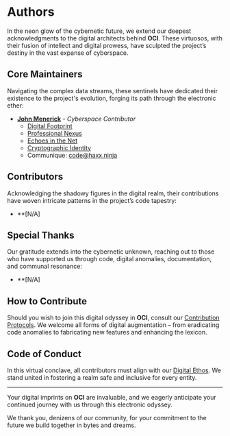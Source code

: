 # Authors

In the neon glow of the cybernetic future, we extend our deepest acknowledgments to the digital architects behind **OCI**. These virtuosos, with their fusion of intellect and digital prowess, have sculpted the project’s destiny in the vast expanse of cyberspace.

## Core Maintainers

Navigating the complex data streams, these sentinels have dedicated their existence to the project's evolution, forging its path through the electronic ether:

- **[John Menerick](https://github.com/w8mej)** - *Cyberspace Contributor*<br>
  - [Digital Footprint](https://github.com/w8mej/)
  - [Professional Nexus](https://www.linkedin.com/in/w8mej/)
  - [Echoes in the Net](https://twitter.com/w8mej/)
  - [Cryptographic Identity](https://keyoxide.org/sephiroth@haxx.ninja/)
  - Communique: code@haxx.ninja

## Contributors

Acknowledging the shadowy figures in the digital realm, their contributions have woven intricate patterns in the project’s code tapestry:

- **[N/A]<br>

## Special Thanks

Our gratitude extends into the cybernetic unknown, reaching out to those who have supported us through code, digital anomalies, documentation, and communal resonance:

- **[N/A]<br>

## How to Contribute

Should you wish to join this digital odyssey in **OCI**, consult our [Contribution Protocols](CONTRIBUTING.md). We welcome all forms of digital augmentation – from eradicating code anomalies to fabricating new features and enhancing the lexicon.

## Code of Conduct

In this virtual conclave, all contributors must align with our [Digital Ethos](CODE_OF_CONDUCT.md). We stand united in fostering a realm safe and inclusive for every entity.

---

Your digital imprints on **OCI** are invaluable, and we eagerly anticipate your continued journey with us through this electronic odyssey.

We thank you, denizens of our community, for your commitment to the future we build together in bytes and dreams.
